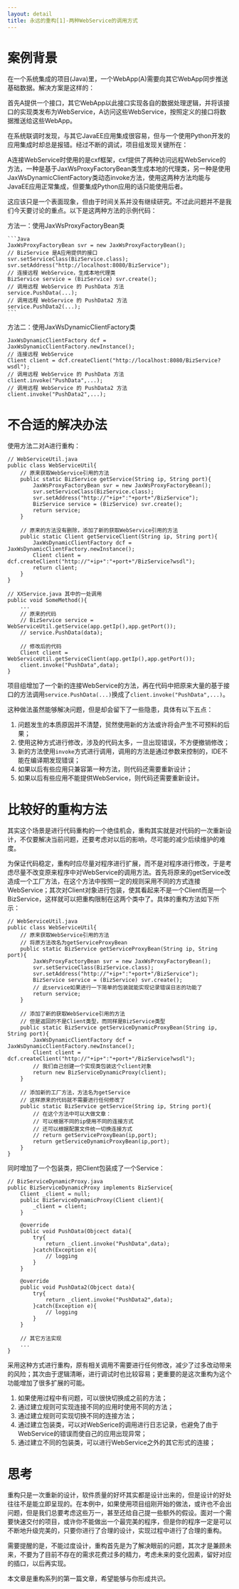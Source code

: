 ```yaml
---
layout: detail
title: 永远的重构[1]-两种WebService的调用方式
---
```

案例背景
==========================

在一个系统集成的项目(Java)里，一个WebApp(A)需要向其它WebApp同步推送基础数据。解决方案是这样的：

首先A提供一个接口，其它WebApp以此接口实现各自的数据处理逻辑，并将该接口的实现类发布为WebService，A访问这些WebService，按照定义的接口将数据推送给这些WebApp。

在系统联调时发现，与其它JavaEE应用集成很容易，但与一个使用Python开发的应用集成时却总是报错。经过不断的调试，项目组发现关键所在：

A连接WebService时使用的是cxf框架，cxf提供了两种访问远程WebService的方法，一种是基于JaxWsProxyFactoryBean类生成本地的代理类，另一种是使用JaxWsDynamicClientFactory类动态invoke方法，使用这两种方法均能与JavaEE应用正常集成，但要集成Python应用的话只能使用后者。

这应该只是一个表面现象，但由于时间关系并没有继续研究。不过此问题并不是我们今天要讨论的重点。以下是这两种方法的示例代码：

方法一：使用JaxWsProxyFactoryBean类

    ```Java
    JaxWsProxyFactoryBean svr = new JaxWsProxyFactoryBean();
    // BizService 是A应用提供的接口
    svr.setServiceClass(BizService.class);
    svr.setAddress("http://localhost:8080/BizService");
    // 连接远程 WebService，生成本地代理类
    BizService service = (BizService) svr.create();
    // 调用远程 WebService 的 PushData 方法
    service.PushData(...);
    // 调用远程 WebService 的 PushData2 方法
    service.PushData2(...);
    ```


方法二：使用JaxWsDynamicClientFactory类

    JaxWsDynamicClientFactory dcf = JaxWsDynamicClientFactory.newInstance();
    // 连接远程 WebService
    Client client = dcf.createClient("http://localhost:8080/BizService?wsdl"); 
    // 调用远程 WebService 的 PushData 方法
    client.invoke("PushData",...);
    // 调用远程 WebService 的 PushData2 方法
    client.invoke("PushData2",...);


不合适的解决办法
==========================

使用方法二对A进行重构：

    // WebServiceUtil.java
    public class WebServiceUtil{
        // 原来获取WebService引用的方法
        public static BizService getService(String ip, String port){
            JaxWsProxyFactoryBean svr = new JaxWsProxyFactoryBean();
            svr.setServiceClass(BizService.class);
            svr.setAddress("http://"+ip+":"+port+"/BizService");
            BizService service = (BizService) svr.create();
            return service;
        }

        // 原来的方法没有删除，添加了新的获取WebService引用的方法
        public static Client getServiceClient(String ip, String port){
            JaxWsDynamicClientFactory dcf = JaxWsDynamicClientFactory.newInstance();
            Client client = dcf.createClient("http://"+ip+":"+port+"/BizService?wsdl"); 
            return client;
        }
    }

    // XXService.java 其中的一处调用
    public void SomeMethod(){
        ...
        // 原来的代码
        // BizService service = WebServiceUtil.getService(app.getIp(),app.getPort());
        // service.PushData(data);

        // 修改后的代码
        Client client = WebServiceUtil.getServiceClient(app.getIp(),app.getPort());
        client.invoke("PushData",data);
    }

项目组增加了一个新的连接WebService的方法，再在代码中把原来大量的基于接口的方法调用`service.PushData(...)`换成了`client.invoke("PushData",...)`。

这种做法虽然能够解决问题，但是却会留下了一些隐患，具体有以下五点：

1. 问题发生的本质原因并不清楚，贸然使用新的方法或许将会产生不可预料的后果；
2. 使用这种方式进行修改，涉及的代码太多，一旦出现错误，不方便撤销修改；
3. 新的方法使用`invoke`方式进行调用，调用的方法是通过参数来控制的，IDE不能在编译期发现错误；
4. 如果以后有些应用只兼容第一种方法，则代码还需要重新设计；
5. 如果以后有些应用不能提供WebService，则代码还需要重新设计。

比较好的重构方法
==========================

其实这个场景是进行代码重构的一个绝佳机会，重构其实就是对代码的一次重新设计，不仅要解决当前问题，还要考虑对以后的影响，尽可能的减少后续维护的难度。

为保证代码稳定，重构时应尽量对程序进行扩展，而不是对程序进行修改，于是考虑尽量不改变原来程序中对WebService的调用方法。首先将原来的getService改造成一个工厂方法，在这个方法中按照一定的规则采用不同的方式连接WebService；其次对Client对象进行包装，使其看起来不是一个Client而是一个BizService，这样就可以把重构限制在这两个类中了。具体的重构方法如下所示：

    // WebServiceUtil.java
    public class WebServiceUtil{
        // 原来获取WebService引用的方法
        // 将原方法改名为getServiceProxyBean
        public static BizService getServiceProxyBean(String ip, String port){
            JaxWsProxyFactoryBean svr = new JaxWsProxyFactoryBean();
            svr.setServiceClass(BizService.class);
            svr.setAddress("http://"+ip+":"+port+"/BizService");
            BizService service = (BizService) svr.create();
            // 此service如果进行一下简单的包装就能实现记录错误日志的功能了
            return service;
        }

        // 添加了新的获取WebService引用的方法
        // 但是返回的不是Client类型，而同样是BizService类型
        public static BizService getServiceDynamicProxyBean(String ip, String port){
            JaxWsDynamicClientFactory dcf = JaxWsDynamicClientFactory.newInstance();
            Client client = dcf.createClient("http://"+ip+":"+port+"/BizService?wsdl"); 
            // 我们自己创建一个实现类包装这个client对象
            return new BizServiceDynamicProxy(client);
        }

        // 添加新的工厂方法，方法名为getService
        // 这样原来的代码就不需要进行任何修改了
        public static BizService getService(String ip, String port){
            // 在这个方法中可以大做文章：
            // 可以根据不同的ip使用不同的连接方式
            // 还可以根据配置文件统一切换连接方式
            // return getServiceProxyBean(ip,port);
            return getServiceDynamicProxyBean(ip,port);
        }
    }

同时增加了一个包装类，把Client包装成了一个Service：

    // BizServiceDynamicProxy.java
    public BizServiceDynamicProxy implements BizService{
        Client _client = null;
        public BizServiceDynamicProxy(Client client){
            _client = client;
        }

        @override
        public void PushData(Objcect data){
            try{
                return _client.invoke("PushData",data);
            }catch(Exception e){
                // logging
            }
        }

        @override
        public void PushData2(Objcect data){
            try{
                return _client.invoke("PushData2",data);
            }catch(Exception e){
                // logging
            }
        }

        // 其它方法实现
        ...
    }

采用这种方式进行重构，原有相关调用不需要进行任何修改，减少了过多改动带来的风险；其次由于逻辑清晰，进行调试时也比较容易；更重要的是这次重构为这个功能增加了很多扩展的可能。

1. 如果使用过程中有问题，可以很快切换成之前的方法；
2. 通过建立规则可实现连接不同的应用时使用不同的方法；
3. 通过建立规则可实现切换不同的连接方法；
4. 通过建立包装类，可以对WebSerice的调用进行日志记录，也避免了由于WebService的错误而使自己的应用出现异常；
5. 通过建立不同的包装类，可以进行WebService之外的其它形式的连接；

思考
==========================

重构只是一次重新的设计，软件质量的好坏其实都是设计出来的，但是设计的好处往往不是能立即呈现的。在本例中，如果使用项目组刚开始的做法，或许也不会出问题，但是我们总要考虑这些万一，甚至还给自己提一些额外的假设。面对一个需要快速交付的项目，或许你不能做出一个最完美的程序，但是你的程序一定是可以不断地升级完美的，只要你进行了合理的设计，实现过程中进行了合理的重构。

需要提醒的是，不能过度设计，重构首先是为了解决眼前的问题，其次才是兼顾未来，不要为了目前不存在的需求花费过多的精力，考虑未来的变化因素，留好对应的插口，以后再实现。

本文章是重构系列的第一篇文章，希望能够与你形成共识。
